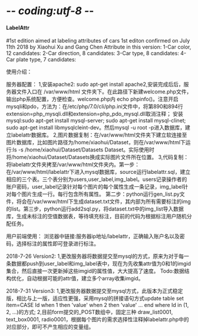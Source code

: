 # -*- coding:utf-8 -*-

#### LabelAttr

#1st edition aimed at labeling attributes of cars
1st editon confirmed on July 11th 2018 by Xiaohui Xu and Gang Chen
Attribute in this version:
1-Car color, 12 candidates:
2-Car direction, 8 candidates:
3-Car type, 8 candidates:
4-Car plate type, 7 candidates:

使用介绍：

服务器配置：
1,安装apache2: sudo apt-get install apache2,安装完成后后，服务器文件入口在 /var/www/html 文件夹下。在此路径下新建welcome.php文件，输出php系统配置，方便检查。welcome.php内 echo phpinfo()。注意开启mysqli和pdo，方法为：在/etc/php/7.0/cli/php.ini文件中，将第890和894行 extension=php_mysqli.dll和extension=php_pdo_mysql.dll取消注释；
安装mysql:sudo apt-get install mysql-server; sudo apt-get install mysql-clinet; sudo apt-get install libmysqlcleint-dev。然后mysql -u root -p进入数据库，建立labelattr数据库。
2,图片数据复制：在/var/www/html文件夹下建立软连接至图片数据库，比如图片路径为/home/xiaohui/Dataset，则在/var/www/html下运行:ls -s /home/xiaohui/Dataset/Datasets Dataset。实际使用时将/home/xiaohui/Dataset/Datasets换成实际图片文件所在位置。
3,代码复制：将labelattr文件夹拷至/var/www/html文件夹内。第一步：在/var/www/html/labelattr下进入mysql数据库，source运行labelattr.sql，建立相应的三个表。三个表分别为users,user_label,img_label。users记录操作者的账户密码，user_label记录针对每个图片的每个属性生成一条记录，img_label针对每个图片生成一行。每行包含所有属性。 第二步：python运行gen_list.py文件，将会在/var/www/html下生成dataset.txt文件，其内部为所有需要标注的img的list。第三步，python运行add2sql.py，将dataset.txt中的img_list导入数据库，生成未标注的空值数据表，等待填充标注，目前的代码为根据标注用户随机分配任务。


用户前端使用：
浏览器中链接:服务器ip地址/labelattr，正确输入账户名以及密码，选择标注的属性即可登录进行标注。


2018-7-26 Version2:
1,更改服务器将数据提交至mysql的方式，原来为对于每一条数据都push到user_label和img_label表中，现在为先收集attr值为0和1的imgid集合，然后直接一次更新掉这些imgid的属性值，大大提高了速度。
Todo:数据结构优化，自动根据可能的attr值，建立多个array收集imgid。

2018-7-31 Version3:
1,更改服务器数据提交至mysql方式，此版本为正式稳定版，相比与上一版，适应性更强，采用mysql的拼接语句方式update table set item=CASE Id when 1 then 'value' when 2 then 'value' ... end where Id in (1, 2, ...)的方式;
2,目前form提交的_POST数组中，固定三种 draw_list0001, text_box0001, radio0001，根据每个图片的需求选择性注释掉labelattr.php中的对应部分，即可不产生相应的变量组。
